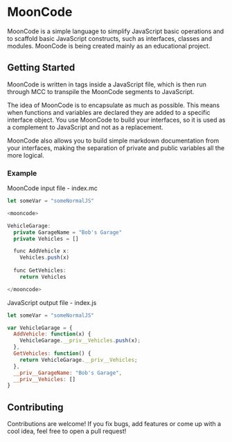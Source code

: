 # MoonCode
MoonCode is a simple language to simplify JavaScript basic operations and to scaffold basic JavaScript constructs, such as interfaces, classes and modules. MoonCode is being created mainly as an educational project.

## Getting Started
MoonCode is written in tags inside a JavaScript file, which is then run through MCC to transpile the MoonCode segments to JavaScript.

The idea of MoonCode is to encapsulate as much as possible. This means when functions and variables are declared they are added to a specific interface object. You use MoonCode to build your interfaces, so it is used as a complement to JavaScript and not as a replacement.

MoonCode also allows you to build simple markdown documentation from your interfaces, making the separation of private and public variables all the more logical.

### Example

MoonCode input file - index.mc
``` javascript
let someVar = "someNormalJS"

<mooncode>

VehicleGarage:
  private GarageName = "Bob's Garage"
  private Vehicles = []

  func AddVehicle x:
    Vehicles.push(x)
    
  func GetVehicles:
    return Vehicles

</mooncode>
```

JavaScript output file - index.js
``` javascript
let someVar = "someNormalJS"

var VehicleGarage = {
  AddVehicle: function(x) {
    VehicleGarage.__priv__Vehicles.push(x);
  },
  GetVehicles: function() {
    return VehicleGarage.__priv__Vehicles;
  },
  __priv__GarageName: "Bob's Garage",
  __priv__Vehicles: []
}
```

## Contributing
Contributions are welcome! If you fix bugs, add features or come up with a cool idea, feel free to open a pull request!
